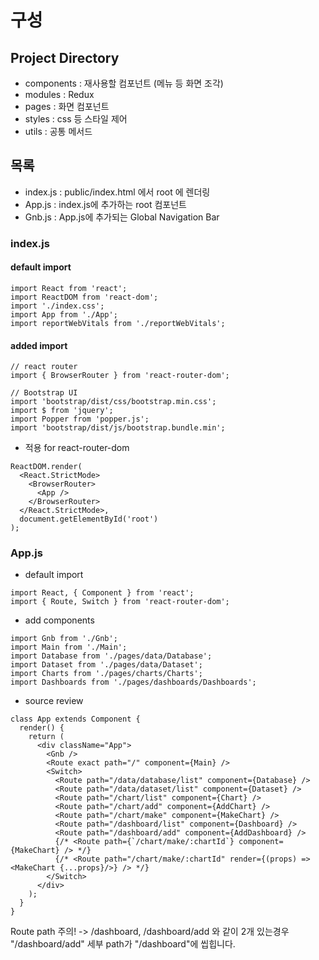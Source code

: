 # 구성
## Project Directory
- components : 재사용할 컴포넌트 (메뉴 등 화면 조각)  
- modules : Redux  
- pages : 화면 컴포넌트  
- styles : css 등 스타일 제어  
- utils : 공통 메서드  

## 목록
- index.js : public/index.html 에서 root 에 렌더링  
- App.js : index.js에 추가하는 root 컴포넌트  
- Gnb.js : App.js에 추가되는 Global Navigation Bar  

### index.js
#### default import
```JSX
import React from 'react';
import ReactDOM from 'react-dom';
import './index.css';
import App from './App';
import reportWebVitals from './reportWebVitals';
```
#### added import
```JSX
// react router
import { BrowserRouter } from 'react-router-dom';
```
```JSX
// Bootstrap UI
import 'bootstrap/dist/css/bootstrap.min.css';
import $ from 'jquery';
import Popper from 'popper.js';
import 'bootstrap/dist/js/bootstrap.bundle.min';
```
- <BrowserRouter> 적용 for react-router-dom  
```JSX
ReactDOM.render(
  <React.StrictMode>
    <BrowserRouter>
      <App />
    </BrowserRouter>
  </React.StrictMode>,
  document.getElementById('root')
);
```
### App.js
- default import  
```JSX
import React, { Component } from 'react';
import { Route, Switch } from 'react-router-dom';
```
- add components  
```JSX
import Gnb from './Gnb';
import Main from './Main';
import Database from './pages/data/Database';
import Dataset from './pages/data/Dataset';
import Charts from './pages/charts/Charts';
import Dashboards from './pages/dashboards/Dashboards';
```
- source review  
```JSX
class App extends Component {
  render() {
    return (
      <div className="App">
        <Gnb />
        <Route exact path="/" component={Main} />
        <Switch>
          <Route path="/data/database/list" component={Database} />
          <Route path="/data/dataset/list" component={Dataset} />
          <Route path="/chart/list" component={Chart} />
          <Route path="/chart/add" component={AddChart} />
          <Route path="/chart/make" component={MakeChart} />
          <Route path="/dashboard/list" component={Dashboard} />
          <Route path="/dashboard/add" component={AddDashboard} />
          {/* <Route path={`/chart/make/:chartId`} component={MakeChart} /> */}
          {/* <Route path="/chart/make/:chartId" render={(props) => <MakeChart {...props}/>} /> */}
        </Switch>
      </div>
    );
  }
}
```
Route path 주의! -> /dashboard, /dashboard/add 와 같이 2개 있는경우 "/dashboard/add" 세부 path가 "/dashboard"에 씹힙니다.  
